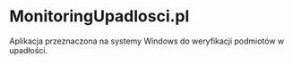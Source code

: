 # MonitoringUpadlosci.pl

Aplikacja przeznaczona na systemy Windows do weryfikacji podmiotów w upadłości.
